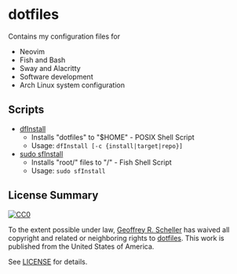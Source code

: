 # dotfiles

Contains my configuration files for

* Neovim
* Fish and Bash
* Sway and Alacritty
* Software development
* Arch Linux system configuration

## Scripts

* [dfInstall](dfInstall)
  * Installs "dotfiles" to "$HOME" - POSIX Shell Script
  * Usage: `dfInstall [-c {install|target|repo}]`
* [sudo sfInstall](sfInstall)
  * Installs "root/" files to "/" - Fish Shell Script
  * Usage: `sudo sfInstall`

## License Summary

<p xmlns:dct="http://purl.org/dc/terms/"
   xmlns:vcard="http://www.w3.org/2001/vcard-rdf/3.0#">
  <a rel="license"
     href="http://creativecommons.org/publicdomain/zero/1.0/">
     <img src="http://i.creativecommons.org/p/zero/1.0/88x31.png"
          style="border-style: none;"
          alt="CC0"></a>

  To the extent possible under law,
  [Geoffrey R. Scheller](https://github.com/grscheller)
  has waived all copyright and related or neighboring rights
  to [dotfiles](https://github.com/grscheller/dotfiles).
  This work is published from the United States of America.
</p>

See [LICENSE](LICENSE) for details.
